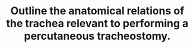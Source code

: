 ---
title: "Outline the anatomical relations of the trachea relevant to performing a percutaneous tracheostomy."
entityType: SAQ
exam: PEX
college: CICM
year: 2017
sitting: A
question: 11
passRate: 44
EC_errorsCommon:
- "Many candidates described how to perform a tracheostomy or the structure of the trachea rather than the relevant anatomical relations."
EC_expectedDomains:
- "It was expected that answers include anterior, posterior and lateral relations at the correct tracheal level including relevant vascular structures."
---